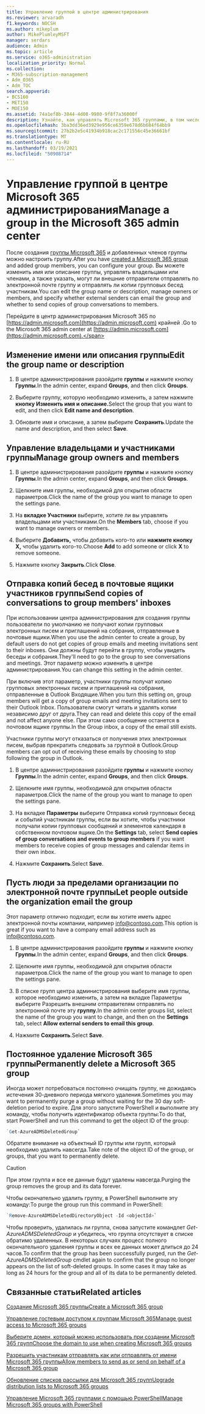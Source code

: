 ```yaml
---
title: Управление группой в центре администрирования
ms.reviewer: arvaradh
f1.keywords: NOCSH
ms.author: mikeplum
author: MikePlumleyMSFT
manager: serdars
audience: Admin
ms.topic: article
ms.service: o365-administration
localization_priority: Normal
ms.collection:
- M365-subscription-management
- Adm_O365
- Adm_TOC
search.appverid:
- BCS160
- MET150
- MOE150
ms.assetid: 74a1ef8b-3844-4d08-9980-9f8f7a36000f
description: Узнайте, как управлять Microsoft 365 группами, в том числе добавлять удалить членов группы, изменять адрес электронной почты, имя группы или описание, а также настраивать работу группы.
ms.openlocfilehash: 3ba3dd36ed3929e956ce6359e678d6b684f64bb9
ms.sourcegitcommit: 27b2b2e5c41934b918cac2c171556c45e36661bf
ms.translationtype: MT
ms.contentlocale: ru-RU
ms.lasthandoff: 03/19/2021
ms.locfileid: "50908714"
---
```

# <a name="manage-a-group-in-the-microsoft-365-admin-center"></a><span data-ttu-id="ff264-103">Управление группой в центре Microsoft 365 администрирования</span><span class="sxs-lookup"><span data-stu-id="ff264-103">Manage a group in the Microsoft 365 admin center</span></span>

<span data-ttu-id="ff264-104">После создания [группы Microsoft 365](create-groups.md) и добавленных членов группы можно настроить группу.</span><span class="sxs-lookup"><span data-stu-id="ff264-104">After you have [created a Microsoft 365 group](create-groups.md) and added group members, you can configure your group.</span></span> <span data-ttu-id="ff264-105">Вы можете изменить имя или описание группы, управлять владельцами или членами, а также указать, могут ли внешние отправители отправлять по электронной почте группу и отправлять ли копии групповых бесед участникам.</span><span class="sxs-lookup"><span data-stu-id="ff264-105">You can edit the group name or description, manage owners or members, and specify whether external senders can email the group and whether to send copies of group conversations to members.</span></span>

<span data-ttu-id="ff264-106">Перейдите в центр администрирования Microsoft 365 по [https://admin.microsoft.com](https://admin.microsoft.com) крайней .</span><span class="sxs-lookup"><span data-stu-id="ff264-106">Go to the Microsoft 365 admin center at [https://admin.microsoft.com](https://admin.microsoft.com).</span></span>

## <a name="edit-the-group-name-or-description"></a><span data-ttu-id="ff264-107">Изменение имени или описания группы</span><span class="sxs-lookup"><span data-stu-id="ff264-107">Edit the group name or description</span></span>

1. <span data-ttu-id="ff264-108">В центре администрирования разойдите **группы** и нажмите кнопку **Группы**.</span><span class="sxs-lookup"><span data-stu-id="ff264-108">In the admin center, expand **Groups**, and then click **Groups**.</span></span>

2. <span data-ttu-id="ff264-109">Выберите группу, которую необходимо изменить, а затем нажмите **кнопку Изменить имя и описание.**</span><span class="sxs-lookup"><span data-stu-id="ff264-109">Select the group that you want to edit, and then click **Edit name and description**.</span></span>

3. <span data-ttu-id="ff264-110">Обновите имя и описание, а затем выберите **Сохранить**.</span><span class="sxs-lookup"><span data-stu-id="ff264-110">Update the name and description, and then select **Save**.</span></span>

## <a name="manage-group-owners-and-members"></a><span data-ttu-id="ff264-111">Управление владельцами и участниками группы</span><span class="sxs-lookup"><span data-stu-id="ff264-111">Manage group owners and members</span></span>

1. <span data-ttu-id="ff264-112">В центре администрирования разойдите **группы** и нажмите кнопку **Группы**.</span><span class="sxs-lookup"><span data-stu-id="ff264-112">In the admin center, expand **Groups**, and then click **Groups**.</span></span>

2. <span data-ttu-id="ff264-113">Щелкните имя группы, необходимой для открытия области параметров.</span><span class="sxs-lookup"><span data-stu-id="ff264-113">Click the name of the group you want to manage to open the settings pane.</span></span>

3. <span data-ttu-id="ff264-114">На **вкладке Участники** выберите, хотите ли вы управлять владельцами или участниками.</span><span class="sxs-lookup"><span data-stu-id="ff264-114">On the **Members** tab, choose if you want to manage owners or members.</span></span>

4. <span data-ttu-id="ff264-115">Выберите **Добавить,** чтобы добавить кого-то или **нажмите кнопку X,** чтобы удалить кого-то.</span><span class="sxs-lookup"><span data-stu-id="ff264-115">Choose **Add** to add someone or click **X** to remove someone.</span></span>

5. <span data-ttu-id="ff264-116">Нажмите кнопку **Закрыть**.</span><span class="sxs-lookup"><span data-stu-id="ff264-116">Click **Close**.</span></span>

## <a name="send-copies-of-conversations-to-group-members-inboxes"></a><span data-ttu-id="ff264-117">Отправка копий бесед в почтовые ящики участников группы</span><span class="sxs-lookup"><span data-stu-id="ff264-117">Send copies of conversations to group members' inboxes</span></span>
  
<span data-ttu-id="ff264-118">При использовании центра администрирования для создания группы пользователи по умолчанию не получают копии групповых электронных писем и приглашений на собрания, отправленные в почтовые ящики.</span><span class="sxs-lookup"><span data-stu-id="ff264-118">When you use the admin center to create a group, by default users  do not get copies of group emails and meeting invitations sent to their inboxes.</span></span> <span data-ttu-id="ff264-119">Они должны будут перейти в группу, чтобы увидеть беседы и собрания.</span><span class="sxs-lookup"><span data-stu-id="ff264-119">They'll need to go to the group to see conversations and meetings.</span></span> <span data-ttu-id="ff264-120">Этот параметр можно изменить в центре администрирования.</span><span class="sxs-lookup"><span data-stu-id="ff264-120">You can change this setting in the admin center.</span></span>

<span data-ttu-id="ff264-121">При включив этот параметр, участники группы получат копию групповых электронных писем и приглашений на собрания, отправленные в Outlook Входящие.</span><span class="sxs-lookup"><span data-stu-id="ff264-121">When you turn this setting on, group members will get a copy of group emails and meeting invitations sent to their Outlook Inbox.</span></span> <span data-ttu-id="ff264-122">Пользователи смогут читать и удалять копии независимо друг от друга.</span><span class="sxs-lookup"><span data-stu-id="ff264-122">They can read and delete this copy of the email and not affect anyone else.</span></span> <span data-ttu-id="ff264-123">При этом само сообщение останется в почтовом ящике группы.</span><span class="sxs-lookup"><span data-stu-id="ff264-123">In the Group inbox, a copy of the email still exists.</span></span>

<span data-ttu-id="ff264-124">Участники группы могут отказаться от получения этих электронных писем, выбрав прекратить следовать за группой в Outlook.</span><span class="sxs-lookup"><span data-stu-id="ff264-124">Group members can opt out of receiving these emails by choosing to stop following the group in Outlook.</span></span>

1. <span data-ttu-id="ff264-125">В центре администрирования разойдите **группы** и нажмите кнопку **Группы**.</span><span class="sxs-lookup"><span data-stu-id="ff264-125">In the admin center, expand **Groups**, and then click **Groups**.</span></span>

2. <span data-ttu-id="ff264-126">Щелкните имя группы, необходимой для открытия области параметров.</span><span class="sxs-lookup"><span data-stu-id="ff264-126">Click the name of the group you want to manage to open the settings pane.</span></span>

3. <span data-ttu-id="ff264-127">На вкладке **Параметры** выберите  Отправка копий групповых бесед и событий участникам группы, если вы хотите, чтобы участники получали копии групповых сообщений и элементов календаря в собственном почтовом ящике.</span><span class="sxs-lookup"><span data-stu-id="ff264-127">On the **Settings** tab, select **Send copies of group conversations and events to group members** if you want members to receive copies of group messages and calendar items in their own inbox.</span></span>

4. <span data-ttu-id="ff264-128">Нажмите **Сохранить**.</span><span class="sxs-lookup"><span data-stu-id="ff264-128">Select **Save**.</span></span>

## <a name="let-people-outside-the-organization-email-the-group"></a><span data-ttu-id="ff264-129">Пусть люди за пределами организации по электронной почте группы</span><span class="sxs-lookup"><span data-stu-id="ff264-129">Let people outside the organization email the group</span></span>

<span data-ttu-id="ff264-130">Этот параметр отлично подходит, если вы хотите иметь адрес электронной почты компании, например info@contoso.com.</span><span class="sxs-lookup"><span data-stu-id="ff264-130">This option is great if you want to have a company email address such as info@contoso.com.</span></span>
 
1. <span data-ttu-id="ff264-131">В центре администрирования разойдите **группы** и нажмите кнопку **Группы**.</span><span class="sxs-lookup"><span data-stu-id="ff264-131">In the admin center, expand **Groups**, and then click **Groups**.</span></span>

2. <span data-ttu-id="ff264-132">Щелкните имя группы, необходимой для открытия области параметров.</span><span class="sxs-lookup"><span data-stu-id="ff264-132">Click the name of the group you want to manage to open the settings pane.</span></span>

3. <span data-ttu-id="ff264-133">В списке групп центра администрирования выберите имя группы, которое необходимо  изменить, а затем на вкладке Параметры выберите Разрешить внешним отправителям отправлять по электронной почте эту **группу.**</span><span class="sxs-lookup"><span data-stu-id="ff264-133">In the admin center groups list, select the name of the group you want to change, and then on the **Settings** tab, select **Allow external senders to email this group**.</span></span>
    
4. <span data-ttu-id="ff264-134">Нажмите **Сохранить**.</span><span class="sxs-lookup"><span data-stu-id="ff264-134">Select **Save**.</span></span>

## <a name="permanently-delete-a-microsoft-365-group"></a><span data-ttu-id="ff264-135">Постоянное удаление Microsoft 365 группы</span><span class="sxs-lookup"><span data-stu-id="ff264-135">Permanently delete a Microsoft 365 group</span></span>

<span data-ttu-id="ff264-136">Иногда может потребоваться постоянно очищать группу, не дожидаясь истечения 30-дневного периода мягкого удаления.</span><span class="sxs-lookup"><span data-stu-id="ff264-136">Sometimes you may want to permanently purge a group without waiting for the 30 day soft-deletion period to expire.</span></span> <span data-ttu-id="ff264-137">Для этого запустите PowerShell и выполните эту команду, чтобы получить идентификатор объекта группы:</span><span class="sxs-lookup"><span data-stu-id="ff264-137">To do that, start PowerShell and run this command to get the object ID of the group:</span></span>
 
 ```powershell
`Get-AzureADMSDeletedGroup`
```

<span data-ttu-id="ff264-138">Обратите внимание на объектный ID группы или групп, который необходимо удалить навсегда.</span><span class="sxs-lookup"><span data-stu-id="ff264-138">Take note of the object ID of the group, or groups, that you want to permanently delete.</span></span>
  
> [!CAUTION]
> <span data-ttu-id="ff264-139">При этом группа и все ее данные будут удалены навсегда.</span><span class="sxs-lookup"><span data-stu-id="ff264-139">Purging the group removes the group and its data forever.</span></span> 
  
<span data-ttu-id="ff264-140">Чтобы окончательно удалить группу, в PowerShell выполните эту команду:</span><span class="sxs-lookup"><span data-stu-id="ff264-140">To purge the group run this command in PowerShell:</span></span>

```powershell
`Remove-AzureADMSDeletedDirectoryObject -Id <objectId>`
```

<span data-ttu-id="ff264-p105">Чтобы проверить, удалилась ли группа, снова запустите командлет  *Get-AzureADMSDeletedGroup*  и убедитесь, что группа отсутствует в списке обратимо удаленных. В некоторых случаях процесс полного окончательного удаления группы и всех ее данных может длиться до 24 часов.</span><span class="sxs-lookup"><span data-stu-id="ff264-p105">To confirm that the group has been successfully purged, run the  *Get-AzureADMSDeletedGroup*  cmdlet again to confirm that the group no longer appears on the list of soft-deleted groups. In some cases it may take as long as 24 hours for the group and all of its data to be permanently deleted.</span></span> 
  
## <a name="related-articles"></a><span data-ttu-id="ff264-143">Связанные статьи</span><span class="sxs-lookup"><span data-stu-id="ff264-143">Related articles</span></span>

[<span data-ttu-id="ff264-144">Создание Microsoft 365 группы</span><span class="sxs-lookup"><span data-stu-id="ff264-144">Create a Microsoft 365 group</span></span>](create-groups.md)

[<span data-ttu-id="ff264-145">Управление гостевым доступом к группам Microsoft 365</span><span class="sxs-lookup"><span data-stu-id="ff264-145">Manage guest access to Microsoft 365 groups</span></span>](https://support.microsoft.com/office/bfc7a840-868f-4fd6-a390-f347bf51aff6)

[<span data-ttu-id="ff264-146">Выберите домен, который можно использовать при создании Microsoft 365 групп</span><span class="sxs-lookup"><span data-stu-id="ff264-146">Choose the domain to use when creating Microsoft 365 groups</span></span>](../../solutions/choose-domain-to-create-groups.md)

[<span data-ttu-id="ff264-147">Разрешить участникам отправлять как или отправлять от имени Microsoft 365 группы</span><span class="sxs-lookup"><span data-stu-id="ff264-147">Allow members to send as or send on behalf of a Microsoft 365 group</span></span>](../../solutions/allow-members-to-send-as-or-send-on-behalf-of-group.md)

[<span data-ttu-id="ff264-148">Обновление списков рассылки для Microsoft 365 групп</span><span class="sxs-lookup"><span data-stu-id="ff264-148">Upgrade distribution lists to Microsoft 365 groups</span></span>](../manage/upgrade-distribution-lists.md)

[<span data-ttu-id="ff264-149">Управление Microsoft 365 группами с помощью PowerShell</span><span class="sxs-lookup"><span data-stu-id="ff264-149">Manage Microsoft 365 groups with PowerShell</span></span>](../../enterprise/manage-microsoft-365-groups-with-powershell.md)